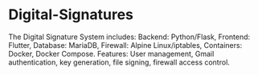 # Digital-Signatures
The Digital Signature System includes:  Backend: Python/Flask, Frontend: Flutter, Database: MariaDB, Firewall: Alpine Linux/iptables, Containers: Docker, Docker Compose. Features: User management, Gmail authentication, key generation, file signing, firewall access control.
